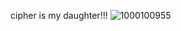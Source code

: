 cipher is my daughter!!! ![1000100955](https://github.com/user-attachments/assets/4a18261f-519b-4a73-8066-63fb94925994)
